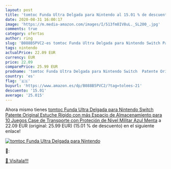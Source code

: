 ```yaml
---
layout: post
title: 'tomtoc Funda Ultra Delgada para Nintendo al 15.01 % de descuento'
date: 2020-08-31 16:00:17
image: 'https://m.media-amazon.com/images/I/513fm8IV8uL._SL200_.jpg'
comments: true
category: ofertas
author: ring
slug: 'B088B5PVC2-es tomtoc Funda Ultra Delgada para Nintendo Switch Patente...'
tags: nintendo
actualPrice: 22.09 EUR
currency: EUR
price: 22.09
comparePrice: 25.99 EUR
prodname: 'tomtoc Funda Ultra Delgada para Nintendo Switch  Patente Original Estuche Rígido con más Espacio de Almacenamiento para 10 Juegos  Case de Transporte con Proteción de Nivel Militar  Azul Menta'
country: 'es'
flag: '🇪🇸'
buyurl: 'https://www.amazon.es/dp/B088B5PVC2/?tag=tolees-21'
descuento: '15.01'
average: '25.015'
---
```


Ahora mismo tienes [tomtoc Funda Ultra Delgada para Nintendo Switch  Patente Original Estuche Rígido con más Espacio de Almacenamiento para 10 Juegos  Case de Transporte con Proteción de Nivel Militar  Azul Menta](https://www.amazon.es/dp/B088B5PVC2/?tag=tolees-21) a 22.09 EUR (original: 25.99 EUR) (15.01 %  de descuento) en el siguiente enlace!

[![tomtoc Funda Ultra Delgada para Nintendo](https://m.media-amazon.com/images/I/513fm8IV8uL._SL200_.jpg)](https://www.amazon.es/dp/B088B5PVC2/?tag=tolees-21)

🔎:


[🛒 Visítala!!!](https://www.amazon.es/dp/B088B5PVC2/?tag=tolees-21)
